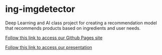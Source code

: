 # ing-imgdetector
Deep Learning and AI class project for creating a recommendation model that recommends products based on ingredients and user needs.

[Follow this link to access our Github Pages site](https://savancs.github.io/)

[Follow this link to access our presentation](https://docs.google.com/presentation/d/1v3WI3za2Zbu0hs8LrWCfUPjr17kGYFWz5fZFKSPJ1-Y/edit?usp=sharing)
